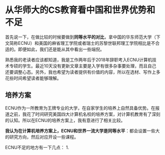 # 从华师大的CS教育看中国和世界优势和不足
首先说一下，在做比较的时候要做到**同等水平的对比**，拿中国的华东师范大学（下文简称ECNU）和美国的麻省理工学院或者瑞士的苏黎世联邦理工学院相比是不合适的。即便如此，我们还是能从其中看出一些端倪。

熟悉我的老读者应该都知道，我是工作两年后于2018年辞职考入ECNU计算机技术专硕的学生。最近10天没有更新文章主要是入学有很多杂事要处理，而且自己还要调整心态。另外，我也希望为读者提供有价值的内容，所以在选材、写作上多花些时间希望读者能够理解。

## 培养方案
ECNU作为一所教育为王牌专业的大学，在自家学生的培养上自然具备优势。在报道之前，我花了时间研究美国四大计算机名校的培养方案，对计算机教育有了深刻的认知。所以在ECNU的培养方案上，我有意进行了相关比较。

**我认为在计算机培养方案上，ECNU和世界一流大学是同等水平**：都会设置一些大的研究方向，然后对应开设一些课程。

ECNU不足的地方有一下几点：
1. 